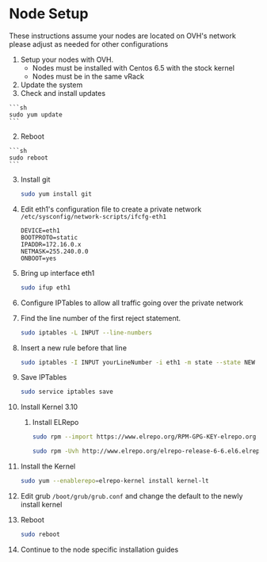 Node Setup
==========

These instructions assume your nodes are located on OVH's network please adjust as needed for other configurations

1. Setup your nodes with OVH.
   * Nodes must be installed with Centos 6.5 with the stock kernel
   * Nodes must be in the same vRack
2. Update the system
  1. Check and install updates
  
    ```sh
    sudo yum update
    ```
    
  2. Reboot
    
    ```sh
    sudo reboot
    ```
    
3. Install git

    ```sh
    sudo yum install git
    ```
    
4. Edit eth1's configuration file to create a private network `/etc/sysconfig/network-scripts/ifcfg-eth1`

    ```
    DEVICE=eth1
    BOOTPROTO=static
    IPADDR=172.16.0.x
    NETMASK=255.240.0.0
    ONBOOT=yes 
    ```

5. Bring up interface eth1

    ```sh
    sudo ifup eth1
    ```

6. Configure IPTables to allow all traffic going over the private network
  1. Find the line number of the first reject statement. 
  
      ```sh
      sudo iptables -L INPUT --line-numbers
      ```
      
   2. Insert a new rule before that line
   
      ```sh
      sudo iptables -I INPUT yourLineNumber -i eth1 -m state --state NEW -m tcp -p tcp -j ACCEPT
      ```
      
   3. Save IPTables
   
      ```sh
      sudo service iptables save
      ```
      
7. Install Kernel 3.10
   1. Install ELRepo
   
      ```sh
      sudo rpm --import https://www.elrepo.org/RPM-GPG-KEY-elrepo.org
      ```
      
      ```sh
      sudo rpm -Uvh http://www.elrepo.org/elrepo-release-6-6.el6.elrepo.noarch.rpm
      ```
      
  2. Install the Kernel
  
      ```sh
      sudo yum --enablerepo=elrepo-kernel install kernel-lt
      ```
      
   3. Edit grub `/boot/grub/grub.conf` and change the default to the newly install kernel 
8. Reboot

    ```sh
    sudo reboot
    ```
    
9. Continue to the node specific installation guides